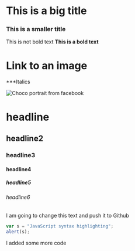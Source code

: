 # This is a big title
### This is a smaller title 
This is not bold text 
**This is a bold text** 

# Link to an image 

***Italics


![Choco portrait from facebook](http://cdn1-www.dogtime.com/assets/uploads/gallery/border-collie-dog-breed-pictures/1-facethreequarters.jpg)

# headline 
## headline2
### headline3
#### headline4
##### headline5
###### headline6

I am going to change this text and push it to Github 

```javascript
var s = "JavaScript syntax highlighting";
alert(s);
```



I added some more code
